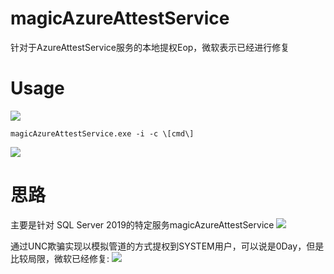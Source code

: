 # magicAzureAttestService
针对于AzureAttestService服务的本地提权Eop，微软表示已经进行修复

# Usage
![](https://md.buptmerak.cn/uploads/upload_f0ba78d2bca28ee5c05dd7fc1e1dfbcf.png)
```
magicAzureAttestService.exe -i -c \[cmd\]
```
![](https://md.buptmerak.cn/uploads/upload_3725ac4ed634f71fe42801729de9c701.png)

# 思路
主要是针对 SQL Server 2019的特定服务magicAzureAttestService
![](https://md.buptmerak.cn/uploads/upload_f6d0e2075266ac8cdf8748f51e0142f8.png)

通过UNC欺骗实现以模拟管道的方式提权到SYSTEM用户，可以说是0Day，但是比较局限，微软已经修复:
![](https://md.buptmerak.cn/uploads/upload_b340d473b4e054f0b1bdd587c34fe9e5.png)

